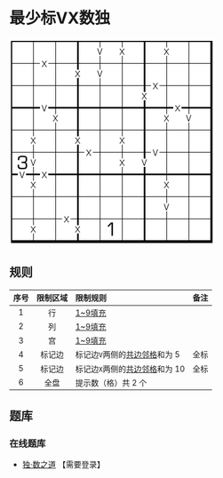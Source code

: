# 最少标VX数独
<!-- START doctoc generated TOC please keep comment here to allow auto update -->
<!-- DON'T EDIT THIS SECTION, INSTEAD RE-RUN doctoc TO UPDATE -->

<!-- END doctoc generated TOC please keep comment here to allow auto update -->

![题](../../../../../../images/sudoku/最少标VX数独.png)

## 规则

| 序号  | 限制区域 | 限制规则                 |   备注   |
|:---:|:----:|:---------------------|:------:|
|  1  |  行   | [1~9填充]              |        |
|  2  |  列   | [1~9填充]              |        |
|  3  |  宫   | [1~9填充]              |        |
|  4  | 标记边  | 标记边`V`两侧的[共边邻格]和为 5  |   全标   |
|  5  | 标记边  | 标记边`X`两侧的[共边邻格]和为 10 |   全标   |
|  6  |  全盘  | 提示数（格）共 2 个          | &nbsp; |

## 题库

### 在线题库

- [独·数之道](http://www.sudokufans.org.cn/lx/game.index.php?type=vxc) 【需要登录】

[1~9填充]: ../../../../../../rules/rules.md#1to9填充
[共边邻格]: ../../../../../../rules/rules.md#共边邻格
